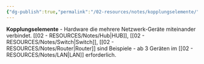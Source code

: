 ```yaml
---
{"dg-publish":true,"permalink":"/02-resources/notes/kopplungselemente/","tags":["informatik/netzwerk/hardware","informatik/netzwerk/verbindung"],"noteIcon":"","updated":"2025-09-10T16:35:24.000+02:00"}
---
```



**Kopplungselemente** - Hardware die mehrere Netzwerk-Geräte miteinander verbindet.
[[02 - RESOURCES/Notes/Hub\|HUB]], [[02 - RESOURCES/Notes/Switch\|Switch]], [[02 - RESOURCES/Notes/Router\|Router]] sind Beispiele - ab 3 Geräten im [[02 - RESOURCES/Notes/LAN\|LAN]] erforderlich.